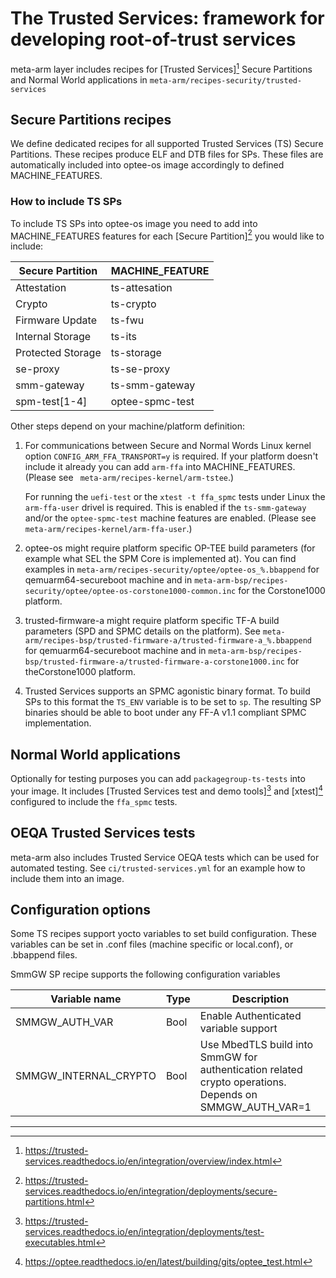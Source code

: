 # The Trusted Services: framework for developing root-of-trust services

meta-arm layer includes recipes for [Trusted Services][^1] Secure Partitions and Normal World applications
in `meta-arm/recipes-security/trusted-services`

## Secure Partitions recipes

We define dedicated recipes for all supported Trusted Services (TS) Secure Partitions.
These recipes produce ELF and DTB files for SPs.
These files are automatically included into optee-os image accordingly to defined MACHINE_FEATURES.

### How to include TS SPs

To include TS SPs into optee-os image you need to add into MACHINE_FEATURES
features for each [Secure Partition][^2] you would like to include:

| Secure Partition  | MACHINE_FEATURE |
| ----------------- | --------------- |
| Attestation       | ts-attesation   |
| Crypto            | ts-crypto       |
| Firmware Update   | ts-fwu
| Internal Storage  | ts-its          |
| Protected Storage | ts-storage      |
| se-proxy          | ts-se-proxy     |
| smm-gateway       | ts-smm-gateway  |
| spm-test[1-4]     | optee-spmc-test |

Other steps depend on your machine/platform definition:

1. For communications between Secure and Normal Words Linux kernel option `CONFIG_ARM_FFA_TRANSPORT=y`
   is required. If your platform doesn't include it already you can add `arm-ffa` into MACHINE_FEATURES.
   (Please see ` meta-arm/recipes-kernel/arm-tstee`.)

   For running the `uefi-test` or the `xtest -t ffa_spmc` tests under Linux the `arm-ffa-user` drivel is required. This is
   enabled if the `ts-smm-gateway` and/or the `optee-spmc-test` machine features are enabled.
   (Please see ` meta-arm/recipes-kernel/arm-ffa-user`.)

2. optee-os might require platform specific OP-TEE build parameters (for example what SEL the SPM Core is implemented at).
   You can find examples in `meta-arm/recipes-security/optee/optee-os_%.bbappend` for qemuarm64-secureboot machine
   and in `meta-arm-bsp/recipes-security/optee/optee-os-corstone1000-common.inc` for the Corstone1000 platform.

3. trusted-firmware-a might require platform specific TF-A build parameters (SPD and SPMC details on the platform).
   See `meta-arm/recipes-bsp/trusted-firmware-a/trusted-firmware-a_%.bbappend` for qemuarm64-secureboot machine
   and in `meta-arm-bsp/recipes-bsp/trusted-firmware-a/trusted-firmware-a-corstone1000.inc` for theCorstone1000 platform.

4. Trusted Services supports an SPMC agonistic binary format. To build SPs to this format the `TS_ENV` variable is to be
   set to `sp`. The resulting SP binaries should be able to boot under any FF-A v1.1 compliant SPMC implementation.


## Normal World applications

Optionally for testing purposes you can add `packagegroup-ts-tests` into your image. It includes
[Trusted Services test and demo tools][^3] and [xtest][^4] configured to include the `ffa_spmc` tests.

## OEQA Trusted Services tests

  meta-arm also includes Trusted Service OEQA tests which can be used for automated testing.
See `ci/trusted-services.yml` for an example how to include them into an image.

## Configuration options

Some TS recipes support yocto variables to set build configuration. These variables can be set in .conf files (machine
specific or local.conf), or .bbappend files. 

SmmGW SP recipe supports the following configuration variables

| Variable name         | Type | Description                                                                                            |
|-----------------------|------|--------------------------------------------------------------------------------------------------------|
| SMMGW_AUTH_VAR        | Bool | Enable Authenticated variable support                                                                  |
| SMMGW_INTERNAL_CRYPTO | Bool | Use MbedTLS build into SmmGW for authentication related crypto operations. Depends on SMMGW_AUTH_VAR=1 |


------
[^1]: https://trusted-services.readthedocs.io/en/integration/overview/index.html

[^2]: https://trusted-services.readthedocs.io/en/integration/deployments/secure-partitions.html

[^3]: https://trusted-services.readthedocs.io/en/integration/deployments/test-executables.html

[^4]: https://optee.readthedocs.io/en/latest/building/gits/optee_test.html
